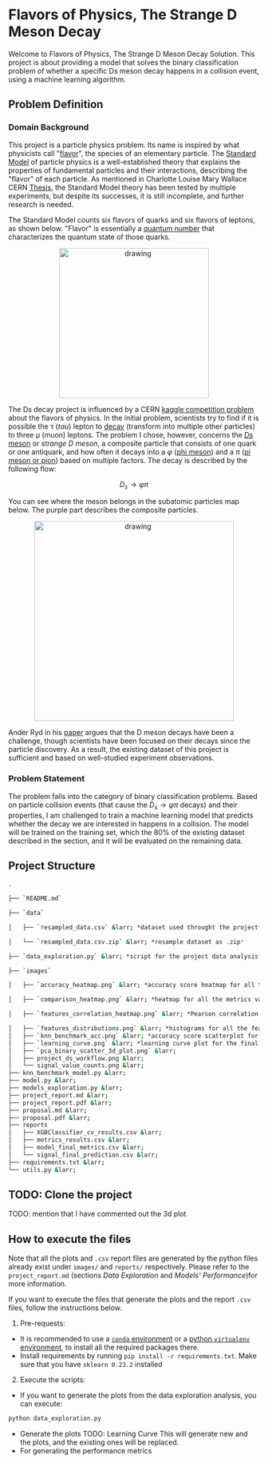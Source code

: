 <script src="https://cdn.mathjax.org/mathjax/latest/MathJax.js?config=TeX-AMS-MML_HTMLorMML" type="text/javascript"></script>
<script type="text/x-mathjax-config">
    MathJax.Hub.Config({
        tex2jax: {
            skipTags: ['script', 'noscript', 'style', 'textarea', 'pre'],
            displayMath: [['$$','$$']],
            inlineMath: [['$','$']],
        },
    });
</script>

# Flavors of Physics, The Strange D Meson Decay
Welcome to Flavors of Physics, The Strange D Meson Decay Solution. This project is about providing a model that solves the binary classification problem of whether a specific Ds meson decay happens in a collision event, using a machine learning algorithm.

## Problem Definition
### Domain Background

This project is a particle physics problem. Its name is inspired by what physicists call "[flavor](https://en.wikipedia.org/wiki/Flavour_(particle_physics))", the species of an elementary particle. The  [Standard Model](https://en.wikipedia.org/wiki/Standard_Model) of particle physics is a well-established theory that explains the properties of fundamental particles and their interactions, describing the "flavor" of each particle. As mentioned in Charlotte Louise Mary Wallace CERN [Thesis](https://cds.cern.ch/record/2196092/files/CERN-THESIS-2016-064.pdf), the Standard Model theory has been tested by multiple experiments, but despite its successes, it is still incomplete, and further research is needed. 

The Standard Model counts six flavors of quarks and six flavors of leptons, as shown below. "Flavor" is essentially a [quantum number](https://en.wikipedia.org/wiki/Flavour_(particle_physics)#Quantum_numbers) that characterizes the quantum state of those quarks.

<div align="center">
<img src="https://upload.wikimedia.org/wikipedia/commons/thumb/0/00/Standard_Model_of_Elementary_Particles.svg/1024px-Standard_Model_of_Elementary_Particles.svg.png" alt="drawing" width="300"/>
</div>

 The Ds decay project is influenced by a CERN [kaggle competition problem](https://www.kaggle.com/c/flavours-of-physics/overview/description) about the flavors of physics. In the initial problem, scientists try to find if it is possible the τ (*tau*) lepton to [decay](https://en.wikipedia.org/wiki/Particle_decay) (transform into multiple other particles) to three μ (muon) leptons. The problem I chose, however, concerns the [Ds meson](https://en.wikipedia.org/wiki/D_meson) or *strange D meson*, a composite particle that consists of one quark or one antiquark, and how often it decays into a *φ* ([phi meson](https://en.wikipedia.org/wiki/Phi_meson)) and a *π* ([pi meson or pion](https://en.wikipedia.org/wiki/Pion)) based on multiple factors. The decay is described by the following flow:

$$D_s \to φπ$$

You can see where the meson belongs in the subatomic particles map below. The purple part describes the composite particles.

<div align="center">
<img src="https://upload.wikimedia.org/wikipedia/commons/thumb/7/7f/Particle_overview.svg/1920px-Particle_overview.svg.png" alt="drawing" width="400"/>
</div>

Ander Ryd in his [paper](https://wiki.classe.cornell.edu/pub/People/AndersRyd/DHadRMP.pdf) argues that the D meson decays have been a challenge, though scientists have been focused on their decays since the particle discovery. As a result, the existing dataset of this project is sufficient and based on well-studied experiment observations.


### Problem Statement

The problem falls into the category of binary classification problems. Based on particle collision events (that cause the $D_s \to φπ$ decays) and their properties, I am challenged to train a machine learning model that predicts whether the decay we are interested in happens in a collision. The model will be trained on the training set, which the 80% of the existing dataset described in the section, and it will be evaluated on the remaining data.


## Project Structure
```sh
.

├── `README.md`

├── `data`

│   ├── `resampled_data.csv` &larr; *dataset used throught the project* 

│   └── `resampled_data.csv.zip` &larr; *resample dataset as .zip*

├── `data_exploration.py` &larr; *script for the project data analysis*

├── `images`

│   ├── `accuracy_heatmap.png` &larr; *accuracy score heatmap for all the models*

│   ├── `comparison_heatmap.png` &larr; *heatmap for all the metrics values between benchmark and final model*

│   ├── `features_correlation_heatmap.png` &larr; *Pearson correlation coefficients between all the features in the dataset*

│   ├── `features_distributions.png` &larr; *histograms for all the features in the dataset*
│   ├── `knn_benchmark_acc.png` &larr; *accuracy score scatterplot for range of k parameters of kNN*
│   ├── `learning_curve.png` &larr; *learning curve plot for the final XGBoost model*
│   ├── `pca_binary_scatter_3d_plot.png` &larr;
│   ├── project_ds_workflow.png &larr;
│   └── signal_value_counts.png &larr;
├── knn_benchmark_model.py &larr;
├── model.py &larr;
├── models_exploration.py &larr;
├── project_report.md &larr;
├── project_report.pdf &larr;
├── proposal.md &larr;
├── proposal.pdf &larr;
├── reports
│   ├── XGBClassifier_cv_results.csv &larr;
│   ├── metrics_results.csv &larr;
│   ├── model_final_metrics.csv &larr;
│   └── signal_final_prediction.csv &larr;
├── requirements.txt &larr;
└── utils.py &larr;
```
## TODO: Clone the project
TODO: mention that I have commented out the 3d plot
## How to execute the files
Note that all the plots and `.csv` report files are generated by the python files already exist under `images/` and `reports/` respectively. Please refer to the `project_report.md` (sections *Data Exploration* and *Models' Performance*)for more information.

If you want to execute the files that generate the plots and the report `.csv` files, follow the instructions below.
1. Pre-requests:
* It is recommended to use a [`conda` environment](https://conda.io/projects/conda/en/latest/user-guide/tasks/manage-environments.html) or a [python `virtualenv` environment](https://uoa-eresearch.github.io/eresearch-cookbook/recipe/2014/11/26/python-virtual-env/), to install all the required packages there.
* Install requirements by running `pip install -r requirements.txt`. Make sure that you have `sklearn 0.23.2` installed

2. Execute the scripts:
* If you want to generate the plots from the data exploration analysis, you can execute:
```py
python data_exploration.py
```
* Generate the plots TODO: Learning Curve
This will generate new and the plots, and the existing ones will be replaced.
* For generating the performance metrics

